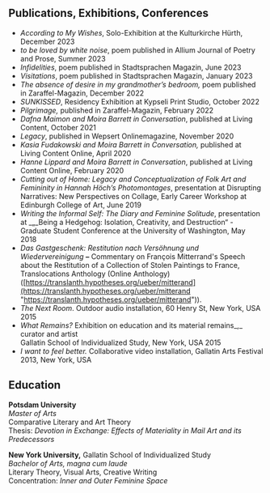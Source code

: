 
## Publications, Exhibitions, Conferences

* *According to My Wishes*, Solo-Exhibition at the Kulturkirche Hürth, December 2023
* *to be loved by white noise*, poem published in Allium Journal of Poetry and Prose, Summer 2023
* *Infidelities*, poem published in Stadtsprachen Magazin, June 2023
* *Visitations*, poem published in Stadtsprachen Magazin, January 2023
* *The absence of desire in my grandmother’s bedroom,* poem published in Zaraffel-Magazin, December 2022
* *SUNKISSED*, Residency Exhibition at Kypseli Print Studio, October 2022
* *Pilgrimage,* published in Zaraffel-Magazin, February 2022
* *Dafna Maimon and Moira Barrett in Conversation*, published at Living Content, October 2021
* *Legacy*, published in Wepsert Onlinemagazine, November 2020
* *Kasia Fudakowski and Moira Barrett in Conversation,* published at Living Content Online, April 2020
* *Hanne Lippard and Moira Barrett in Conversation*, published at Living Content Online, February 2020
* *Cutting out of Home: Legacy and Conceptualization of Folk Art and Femininity in Hannah Höch’s Photomontages*, presentation at Disrupting Narratives: New Perspectives on Collage, Early Career Workshop at Edinburgh College of Art, June 2019
* *Writing the Informal Self: The Diary and Feminine Solitude*, presentation at \_„\_Being a Hedgehog: Isolation, Creativity, and Destruction“ - Graduate Student Conference at the University of Washington, May 2018
* *Das Gastgeschenk: Restitution nach Versöhnung und Wiedervereinigung* **–** Commentary on François Mitterrand's Speech about the Restitution of a Collection of Stolen Paintings to France, Translocations Anthology (Online Anthology) ([https://translanth.hypotheses.org/ueber/mitterand](https://translanth.hypotheses.org/ueber/mitterand "https://translanth.hypotheses.org/ueber/mitterand")).
* *The Next Room*. Outdoor audio installation, 60 Henry St, New York, USA 2015
* *What Remains?* Exhibition on education and its material remains\_,\_ curator and artist\
  Gallatin School of Individualized Study, New York, USA 2015
* *I want to feel better.* Collaborative video installation, Gallatin Arts Festival 2013, New York, USA

## Education

**Potsdam University**\
*Master of Arts*\
Comparative Literary and Art Theory\
Thesis: *Devotion in Exchange: Effects of Materiality in Mail Art and its Predecessors*

**New York University,** Gallatin School of Individualized Study\
*Bachelor of Arts, magna cum laude*\
Literary Theory, Visual Arts, Creative Writing\
Concentration: *Inner and Outer Feminine Space*
